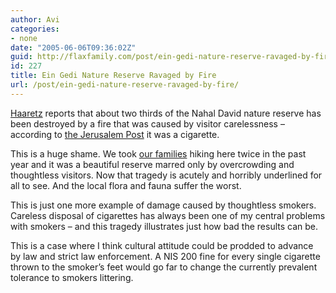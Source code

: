 ```yaml
---
author: Avi
categories:
- none
date: "2005-06-06T09:36:02Z"
guid: http://flaxfamily.com/post/ein-gedi-nature-reserve-ravaged-by-fire/
id: 227
title: Ein Gedi Nature Reserve Ravaged by Fire
url: /post/ein-gedi-nature-reserve-ravaged-by-fire/
---
```

[Haaretz](http://www.haaretz.com/hasen/spages/582820.html) reports that about two thirds of the Nahal David nature reserve has been destroyed by a fire that was caused by visitor carelessness &#8211; according to [the Jerusalem Post](http://www.jpost.com/servlet/Satellite?pagename=JPost/JPArticle/ShowFull&cid=1117506028629) it was a cigarette.

This is a huge shame. We took [our families](http://flaxfamily.com/post/everybody-at-ein-gedi/) hiking here twice in the past year and it was a beautiful reserve marred only by overcrowding and thoughtless visitors. Now that tragedy is acutely and horribly underlined for all to see. And the local flora and fauna suffer the worst.

This is just one more example of damage caused by thoughtless smokers. Careless disposal of cigarettes has always been one of my central problems with smokers &#8211; and this tragedy illustrates just how bad the results can be.

This is a case where I think cultural attitude could be prodded to advance by law and strict law enforcement. A NIS 200 fine for every single cigarette thrown to the smoker&#8217;s feet would go far to change the currently prevalent tolerance to smokers littering.